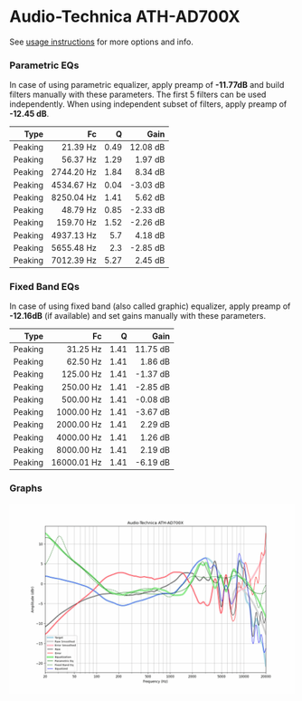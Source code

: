 # Audio-Technica ATH-AD700X
See [usage instructions](https://github.com/jaakkopasanen/AutoEq#usage) for more options and info.

### Parametric EQs
In case of using parametric equalizer, apply preamp of **-11.77dB** and build filters manually
with these parameters. The first 5 filters can be used independently.
When using independent subset of filters, apply preamp of **-12.45 dB**.

| Type    | Fc         |    Q | Gain     |
|--------:|-----------:|-----:|---------:|
| Peaking | 21.39 Hz   | 0.49 | 12.08 dB |
| Peaking | 56.37 Hz   | 1.29 | 1.97 dB  |
| Peaking | 2744.20 Hz | 1.84 | 8.34 dB  |
| Peaking | 4534.67 Hz | 0.04 | -3.03 dB |
| Peaking | 8250.04 Hz | 1.41 | 5.62 dB  |
| Peaking | 48.79 Hz   | 0.85 | -2.33 dB |
| Peaking | 159.70 Hz  | 1.52 | -2.26 dB |
| Peaking | 4937.13 Hz | 5.7  | 4.18 dB  |
| Peaking | 5655.48 Hz | 2.3  | -2.85 dB |
| Peaking | 7012.39 Hz | 5.27 | 2.45 dB  |

### Fixed Band EQs
In case of using fixed band (also called graphic) equalizer, apply preamp of **-12.16dB**
(if available) and set gains manually with these parameters.

| Type    | Fc          |    Q | Gain     |
|--------:|------------:|-----:|---------:|
| Peaking | 31.25 Hz    | 1.41 | 11.75 dB |
| Peaking | 62.50 Hz    | 1.41 | 1.86 dB  |
| Peaking | 125.00 Hz   | 1.41 | -1.37 dB |
| Peaking | 250.00 Hz   | 1.41 | -2.85 dB |
| Peaking | 500.00 Hz   | 1.41 | -0.08 dB |
| Peaking | 1000.00 Hz  | 1.41 | -3.67 dB |
| Peaking | 2000.00 Hz  | 1.41 | 2.29 dB  |
| Peaking | 4000.00 Hz  | 1.41 | 1.26 dB  |
| Peaking | 8000.00 Hz  | 1.41 | 2.19 dB  |
| Peaking | 16000.01 Hz | 1.41 | -6.19 dB |

### Graphs
![](./Audio-Technica%20ATH-AD700X.png)